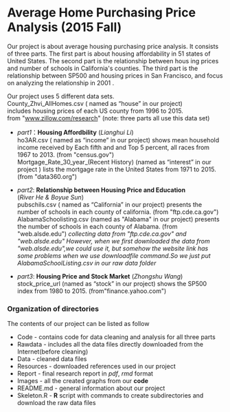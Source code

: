 # Average Home Purchasing Price Analysis (2015 Fall)

Our project is about average housing purchasing price analysis. It consists of three parts. The first part is about housing affordability in 51 states of United States. The second part is the relationship between hous
ing prices and number of schools in California's counties. The third part is the relationship between SP500 and housing prices in San Francisco, and focus on analyzing the relationship in 2001 .

Our project uses 5 different data sets.   
County_Zhvi_AllHomes.csv ( named as “house” in our project)    
includes  housing prices of each US county from 1996 to 2015.   
        from "www.zillow.com/research" (note: three parts all use this data set)

  - _part1_：__Housing Affordbility__  (_Lianghui Li_)  
  ho3AR.csv ( named as “income” in our project) shows mean household income received by Each fifth and and Top 5 percent, all races from 1967 to 2013. (from  "census.gov")  
Mortgage_Rate_30_year_(Recent History) (named as “interest” in our project ) lists the mortgage rate in the United States from 1971 to 2015. (from "data360.org")

  - _part2_: __Relationship between Housing Price and Education__  
(_River He & Boyue Sun_)  
pubschils.csv ( named as “California” in our project) presents the number of schools in each county of california. (from "ftp.cde.ca.gov")
AlabamaSchoolisting.csv (named as "Alabama" in our project) presents the number of schools in each county of Alabama. (from "web.alsde.edu")
_collecting data from "ftp.cde.ca.gov" and "web.alsde.edu" 
However, when we first downloaded the data from "web.alsde.edu",we could use
it, but somehow the website link has some problems when we use downloadfile     command.So we just put AlabamaSchoolListing.csv in our raw data folder_
  
  - _part3_: __Housing Price and Stock Market__  (_Zhongshu Wang_)     
 stock_price_url (named as “stock” in our project) shows the SP500 index from 1980 to 2015. (from"finance.yahoo.com")
 
### Organization of directories

The contents of our project can be listed as follow

* Code - contains code for data cleaning and analysis for all three parts
* Rawdata - includes all the data files directly downloaded from the Internet(before cleaning)
* Data - cleaned data files
* Resources - downloaded references used in our project
* Report - final research report in _pdf_, _rmd_ format
* Images - all the created graphs from our __code__
* README.md - general information about our project
* Skeleton.R - __R__ script with commands to create subdirectories and  download the raw data files 

